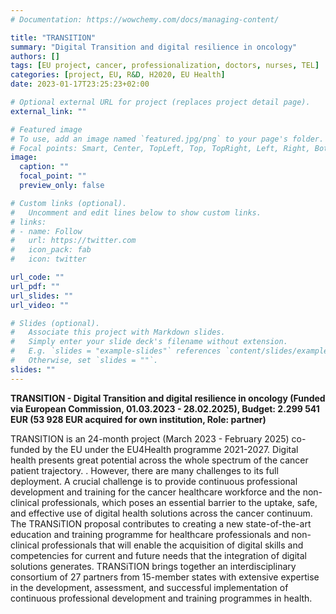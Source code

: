 ```yaml
---
# Documentation: https://wowchemy.com/docs/managing-content/

title: "TRANSITION"
summary: "Digital Transition and digital resilience in oncology"
authors: []
tags: [EU project, cancer, professionalization, doctors, nurses, TEL]
categories: [project, EU, R&D, H2020, EU Health]
date: 2023-01-17T23:25:23+02:00

# Optional external URL for project (replaces project detail page).
external_link: ""

# Featured image
# To use, add an image named `featured.jpg/png` to your page's folder.
# Focal points: Smart, Center, TopLeft, Top, TopRight, Left, Right, BottomLeft, Bottom, BottomRight.
image:
  caption: ""
  focal_point: ""
  preview_only: false

# Custom links (optional).
#   Uncomment and edit lines below to show custom links.
# links:
# - name: Follow
#   url: https://twitter.com
#   icon_pack: fab
#   icon: twitter

url_code: ""
url_pdf: ""
url_slides: ""
url_video: ""

# Slides (optional).
#   Associate this project with Markdown slides.
#   Simply enter your slide deck's filename without extension.
#   E.g. `slides = "example-slides"` references `content/slides/example-slides.md`.
#   Otherwise, set `slides = ""`.
slides: ""
---
```


**TRANSITION - Digital Transition and digital resilience in oncology (Funded via European Commission, 01.03.2023 - 28.02.2025), Budget: 2.299 541 EUR (53 928 EUR acquired for own institution, Role: partner)**

TRANSITION is an 24-month project (March 2023 - February 2025) co-funded by the EU under the EU4Health programme 2021-2027. Digital health presents great potential across the whole spectrum of the cancer patient trajectory. . However, there are many challenges to its full deployment. A crucial challenge is to provide continuous professional development and training for the cancer healthcare workforce and the non-clinical professionals, which poses an essential barrier to the uptake, safe, and effective use of digital health solutions across the cancer continuum. The TRANSiTION proposal contributes to creating a new state-of-the-art education and training programme for healthcare professionals and non-clinical professionals that will enable the acquisition of digital skills and competencies for current and future needs that the integration of digital solutions generates. TRANSiTION brings together an interdisciplinary consortium of 27 partners from 15-member states with extensive expertise in the development, assessment, and successful implementation of continuous professional development and training programmes in health.